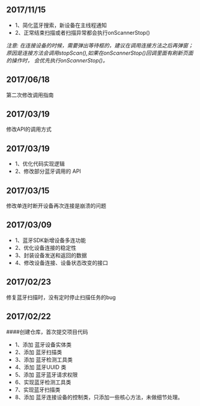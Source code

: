 2017/11/15
------

* 1、简化蓝牙搜索，新设备在主线程通知
* 2、正常结束扫描或者扫描异常都会执行onScannerStop()

*注意:
    在连接设备的时候，需要弹出等待框的，建议在调用连接方法之后再弹窗；
    原因是连接方法会调用stopScan(),如果在onScannerStop()回调里面有刷新页面的操作时，
    会优先执行onScannerStop()。*

2017/06/18
------
第二次修改调用指南

2017/03/19
------
修改API的调用方式

2017/03/19
------
* 1、优化代码实现逻辑
* 2、修改部分蓝牙调用的 API

2017/03/15
------
修改单连时断开设备再次连接是崩溃的问题

2017/03/09
------
* 1、蓝牙SDK新增设备多连功能
* 2、优化设备连接的稳定性
* 3、封装设备发送和返回的数据
* 4、修改设备连接、设备状态改变的接口


2017/02/23
------
修复蓝牙扫描时，没有定时停止扫描任务的bug

2017/02/22
------
####创建仓库，首次提交项目代码
* 1、添加 蓝牙设备实体类
* 2、添加 蓝牙扫描类
* 3、添加 蓝牙检测工具类
* 4、添加 蓝牙UUID 类
* 5、添加 蓝牙蓝牙请求权限
* 6、实现蓝牙检测工具类
* 7、实现蓝牙扫描类
* 8、添加 蓝牙连接设备的控制类，只添加一些核心方法，未做细节处理。




